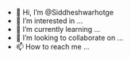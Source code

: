 - 👋 Hi, I’m @Siddheshwarhotge
- 👀 I’m interested in ...
- 🌱 I’m currently learning ...
- 💞️ I’m looking to collaborate on ...
- 📫 How to reach me ...

<!---
Siddheshwarhotge/Siddheshwarhotge is a ✨ special ✨ repository because its `README.md` (this file) appears on your GitHub profile.
You can click the Preview link to take a look at your changes.
--->
